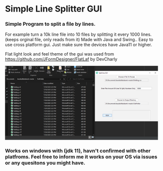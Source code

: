 # Simple Line Splitter GUI
### Simple Program to split a file by lines.
For example turn a 10k line file into 10 files by splitting it every 1000 lines.(keeps orginal file, only reads from it)
Made with Java and Swing.. 
Easy to use cross platform gui. Just make sure the devices have Java11 or higher. 

Flat light look and feel theme of the gui was used from https://github.com/JFormDesigner/FlatLaf by DevCharly


![alt tag](https://github.com/KiwiCode-s/Simple-line-splitter-gui/blob/master/UsagePhotos/Capture.PNG)

### Works on windows with (jdk 11), havn't confirmed with other platfroms. Feel free to inform me it works on your OS via issues or any quesitons you might have.
